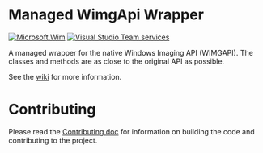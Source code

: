 # Managed WimgApi Wrapper

[![Microsoft.Wim](https://img.shields.io/nuget/v/Microsoft.Wim.svg?maxAge=2592000)](https://www.nuget.org/packages/Microsoft.Wim) [![Visual Studio Team services](https://img.shields.io/vso/build/jeffkl/487e5200-8ecd-445c-9bc6-fa9864a67fc0/9.svg?maxAge=120)]()

A managed wrapper for the native Windows Imaging API (WIMGAPI). The classes and methods are as close to the original API as possible.

See the [wiki](https://github.com/josemesona/ManagedWimgApi/wiki) for more information.

# Contributing
Please read the [Contributing doc](CONTRIBUTING.md) for information on building the code and contributing to the project.
